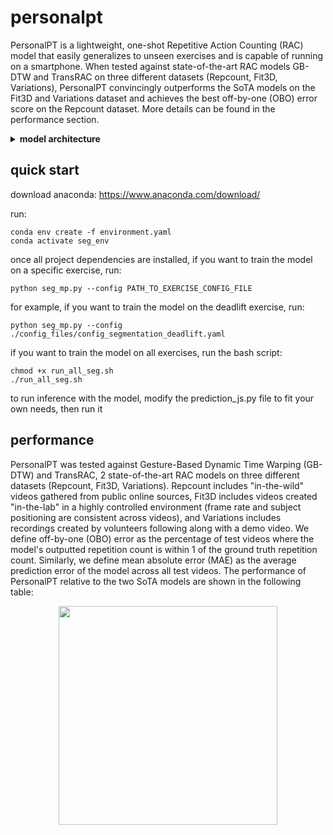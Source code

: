 # personalpt

PersonalPT is a lightweight, one-shot Repetitive Action Counting (RAC) model that easily generalizes to unseen exercises and is capable of running on a smartphone. When tested against state-of-the-art RAC models GB-DTW and TransRAC on three different datasets (Repcount, Fit3D, Variations), PersonalPT convincingly outperforms the SoTA models on the Fit3D and Variations dataset and achieves the best off-by-one (OBO) error score on the Repcount dataset. More details can be found in the performance section.

<details>
  <summary><b>model architecture</b></summary>

  PersonalPT is a gaussian mixture model that classifies each frame of a video as belonging to one of two states: Active State (State A), or Resting State (State R). The model assumes that in a video, the transition sequence State R --> State A --> State R represents one repetition. Each frame of the video is first skeletonized using Mediapipe v10.7, and then joint angles are calculated from the skeleton. During training, each frame of the video is labeled as either State A or State R. Using these labels, the model learns to associate certain skeleton data/joint angles with the states. When deployed, the model skeletonizes the input video, generates a predicted state for each frame of the video, and then counts the number of State R --> State A --> State R transitions to output a repetition count.

  ![image](https://github.com/user-attachments/assets/5ca8bb8e-c8a4-4f07-aa3b-2138e629e72b)

  
</details>

## quick start
download anaconda: https://www.anaconda.com/download/

run:
```
conda env create -f environment.yaml
conda activate seg_env
```
once all project dependencies are installed, if you want to train the model on a specific exercise, run:
```
python seg_mp.py --config PATH_TO_EXERCISE_CONFIG_FILE
```
for example, if you want to train the model on the deadlift exercise, run:
```
python seg_mp.py --config ./config_files/config_segmentation_deadlift.yaml
```

if you want to train the model on all exercises, run the bash script:
```
chmod +x run_all_seg.sh
./run_all_seg.sh
```

to run inference with the model, modify the prediction_js.py file to fit your own needs, then run it

## performance

PersonalPT was tested against Gesture-Based Dynamic Time Warping (GB-DTW) and TransRAC, 2 state-of-the-art RAC models on three different datasets (Repcount, Fit3D, Variations). Repcount includes "in-the-wild" videos gathered from public online sources, Fit3D includes videos created "in-the-lab" in a highly controlled environment (frame rate and subject positioning are consistent across videos), and Variations includes recordings created by volunteers following along with a demo video. We define off-by-one (OBO) error as the percentage of test videos where the model's outputted repetition count is within 1 of the ground truth repetition count. Similarly, we define mean absolute error (MAE) as the average prediction error of the model across all test videos. The performance of PersonalPT relative to the two SoTA models are shown in the following table:

<div align="center">
  <img src="https://media.discordapp.net/attachments/782820837816401951/1265790514637308015/image.png?ex=66a2cac7&is=66a17947&hm=f2cc3b446eae03a0bee8a030b213da5e5759915f92f519201af9edbaa5167887&=&format=webp&quality=lossless" width="350px">
</div>
